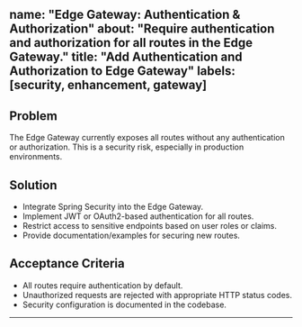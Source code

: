 name: "Edge Gateway: Authentication & Authorization"
about: "Require authentication and authorization for all routes in the Edge Gateway."
title: "Add Authentication and Authorization to Edge Gateway"
labels: [security, enhancement, gateway]
---

## Problem
The Edge Gateway currently exposes all routes without any authentication or authorization. This is a security risk, especially in production environments.

## Solution
- Integrate Spring Security into the Edge Gateway.
- Implement JWT or OAuth2-based authentication for all routes.
- Restrict access to sensitive endpoints based on user roles or claims.
- Provide documentation/examples for securing new routes.

## Acceptance Criteria
- All routes require authentication by default.
- Unauthorized requests are rejected with appropriate HTTP status codes.
- Security configuration is documented in the codebase.

---
